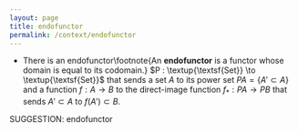 ```yaml
---
layout: page
title: endofunctor
permalink: /context/endofunctor
---
```

-  There is an endofunctor\footnote{An **endofunctor** is a functor whose domain is equal to its codomain.} $P : \textup{\textsf{Set}} \to \textup{\textsf{Set}}$ that sends a set $A$ to its power set $PA = \{ A' \subset A\}$ and a function $f : A \to B$ to the direct-image function $f_* : PA \to PB$ that sends $A' \subset A$ to $f(A') \subset B$.

SUGGESTION: endofunctor